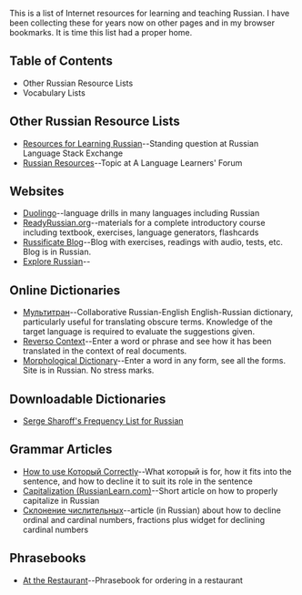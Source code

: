 This is a list of Internet resources for learning and teaching Russian. I have been collecting
these for years now on other pages and in my browser bookmarks. It is time this list had a
proper home.

## Table of Contents
* Other Russian Resource Lists
* Vocabulary Lists


## Other Russian Resource Lists
* [Resources for Learning Russian](https://russian.stackexchange.com/questions/833/resources-for-learning-russian)--Standing question at Russian Language Stack Exchange
* [Russian Resources](https://forum.language-learners.org/viewtopic.php?f=19&t=5376&p=63359#p63359/)--Topic at A Language Learners' Forum

## Websites
* [Duolingo](https://www.duolingo.com/)--language drills in many languages including Russian
* [ReadyRussian.org](https://www.readyrussian.org)--materials for a complete introductory course including textbook, exercises, language generators, flashcards
* [Russificate Blog](https://learnrussianweb.net/)--Blog with exercises, readings with audio, tests, etc. Blog is in Russian.
* [Explore Russian](http://explorerussian.com/)--

## Online Dictionaries
* [Мультитран](https://www.multitran.ru/)--Collaborative Russian-English English-Russian dictionary, particularly useful for translating obscure terms. Knowledge of the target language is required to evaluate the suggestions given.
* [Reverso Context](http://context.reverso.net/translation/)--Enter a word or phrase and see how it has been translated in the context of real documents.
* [Morphological Dictionary](http://www.morfologija.ru/)--Enter a word in any form, see all the forms. Site is in Russian. No stress marks.

## Downloadable Dictionaries
* [Serge Sharoff's Frequency List for Russian](http://www.artint.ru/projects/frqlist/frqlist-en.php)

## Grammar Articles
* [How to use Который Correctly](https://www.readyrussian.org/Handouts/Grammar%2016--%D0%9A%D0%BE%D1%82%D0%BE%D1%80%D1%8B%D0%B9.html)--What который is for, how it fits into the sentence, and how to decline it to suit its role in the sentence
* [Capitalization (RussianLearn.com)](http://russianlearn.com/grammar/category/capitalization)--Short article on how to properly capitalize in Russian
* [Склонение числительных](https://numeralonline.ru/)--article (in Russian) about how to decline ordinal and cardinal numbers, fractions plus widget for declining cardinal numbers

## Phrasebooks
* [At the Restaurant](http://www.russianforfree.com/phrasebook-restaurant.php)--Phrasebook for ordering in a restaurant

